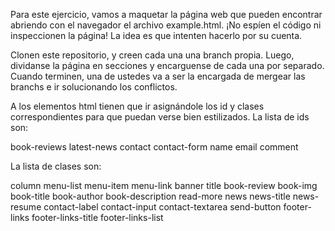 Para este ejercicio, vamos a maquetar la página web que pueden encontrar abriendo con el navegador el archivo example.html. ¡No espíen el código ni inspeccionen la página! La idea es que intenten hacerlo por su cuenta.

Clonen este repositorio, y creen cada una una branch propia. Luego, dividanse la página en secciones y encarguense de cada una por separado. Cuando terminen, una de ustedes va a ser la encargada de mergear las branchs e ir solucionando los conflictos.

A los elementos html tienen que ir asignándole los id y clases correspondientes para que puedan verse bien estilizados. La lista de ids son:

book-reviews
latest-news
contact
contact-form
name
email
comment

La lista de clases son:

column
menu-list
menu-item
menu-link
banner
title
book-review
book-img
book-title
book-author
book-description
read-more
news
news-title
news-resume
contact-label
contact-input
contact-textarea
send-button
footer-links
footer-links-title
footer-links-list